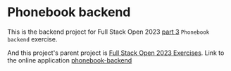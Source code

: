 # Phonebook backend

This is the backend project for Full Stack Open 2023 [part 3](https://fullstackopen.com/en/part3/) `Phonebook backend` exercise.

And this project's parent project is [Full Stack Open 2023 Exercises](https://github.com/suman-shakten/Fullstack-Open-Exercises/tree/main/Full-Stack-Open-2023-Exercises).
Link to the online application [phonebook-backend](https://phonebook-backend-2tuc.onrender.com/api/persons)
